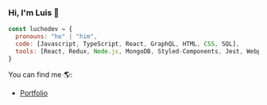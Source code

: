 ### Hi, I'm Luis 👋

```javascript
const luchodev = {
  pronouns: "he" | "him",
  code: [Javascript, TypeScript, React, GraphQL, HTML, CSS, SQL],
  tools: [React, Redux, Node.js, MongoDB, Styled-Components, Jest, Webpack]
}
```

<!--[![Lucho's github stats](https://github-readme-stats.vercel.app/api?username=luchodev)](https://github.com/luchodev/github-readme-stats)-->

You can find me 🌎:
- [Portfolio](https://www.luisruiz.io)

<!--
**luchodev/luchodev** is a ✨ _special_ ✨ repository because its `README.md` (this file) appears on your GitHub profile.

Here are some ideas to get you started:

- 🔭 I’m currently working on ...
- 🌱 I’m currently learning ...
- 👯 I’m looking to collaborate on ...
- 🤔 I’m looking for help with ...
- 💬 Ask me about ...
- 📫 How to reach me: ...
- 😄 Pronouns: ...
- ⚡ Fun fact: ...
-->

